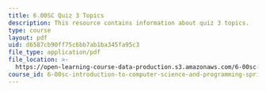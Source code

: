 ```yaml
---
title: 6.00SC Quiz 3 Topics
description: This resource contains information about quiz 3 topics.
type: course
layout: pdf
uid: d6587cb90ff75c6bb7ab1ba345fa95c3
file_type: application/pdf
file_location: >-
  https://open-learning-course-data-production.s3.amazonaws.com/6-00sc-introduction-to-computer-science-and-programming-spring-2011/d6587cb90ff75c6bb7ab1ba345fa95c3_MIT6_00SCS11_q3_topics.pdf
course_id: 6-00sc-introduction-to-computer-science-and-programming-spring-2011
---
```


